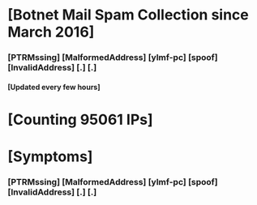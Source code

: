 # [Botnet Mail Spam Collection since March 2016]
### [PTRMssing] [MalformedAddress] [ylmf-pc] [spoof] [InvalidAddress] [.] [.]
#### [Updated every few hours]

# [Counting 95061 IPs]

# [Symptoms] 
###   [PTRMssing] [MalformedAddress] [ylmf-pc] [spoof] [InvalidAddress] [.] [.]
